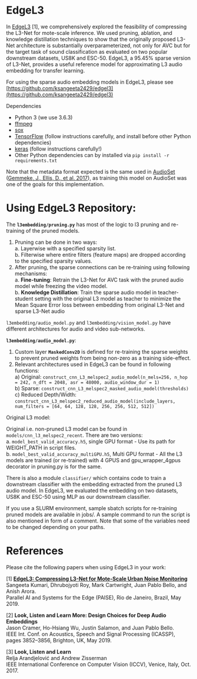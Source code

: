 # EdgeL3

In [EdgeL3](https://github.com/ksangeeta2429/Publications/raw/master/EdgeL3_Compressing_L3_Net_for_Mote_Scale.pdf) [1], we comprehensively explored the feasibility of compressing the L3-Net for mote-scale inference. We used pruning, ablation, and knowledge distillation techniques to show that the originally proposed L3-Net architecture is substantially overparameterized, not  only for AVC but for the target task of sound classification as evaluated on two popular downstream datasets, US8K and ESC-50. EdgeL3, a 95.45% sparse version of L3-Net, provides a useful reference model for approximating L3 audio embedding for transfer learning.

For using the sparse audio embedding models in EdgeL3, please see [https://github.com/ksangeeta2429/edgel3](https://github.com/ksangeeta2429/edgel3)

Dependencies
* Python 3 (we use 3.6.3)
* [ffmpeg](http://www.ffmpeg.org)
* [sox](http://sox.sourceforge.net)
* [TensorFlow](https://www.tensorflow.org/install/) (follow instructions carefully, and install before other Python dependencies)
* [keras](https://keras.io/#installation) (follow instructions carefully!)
* Other Python dependencies can by installed via `pip install -r requirements.txt`

Note that the metadata format expected is the same used in [AudioSet](https://research.google.com/audioset/download.html) ([Gemmeke, J., Ellis, D., et al. 2017](https://static.googleusercontent.com/media/research.google.com/en//pubs/archive/45857.pdf)), as training this model on AudioSet was one of the goals for this implementation.

# Using EdgeL3 Repository:

The **`l3embedding/pruning.py`** has most of the logic to l3 pruning and re-training of the pruned models.</br>

1. Pruning can be done in two ways:</br>
  a. Layerwise with a specified sparsity list.</br>
  b. Filterwise where entire filters (feature maps) are dropped according to the specified sparsity values.</br>
2. After pruning, the sparse connections can be re-training using following mechanisms:</br>
  a. **Fine-tuning**: Retrain the L3-Net for AVC task with the pruned audio model while freezing the video model.</br>
  b. **Knowledge Distillation**: Train the sparse audio model in teacher-student setting with the original L3 model as teacher to minimize the Mean Square Error  loss between embedding from original L3-Net and sparse L3-Net audio

`l3embedding/audio_model.py` and `l3embedding/vision_model.py` have different architectures for audio and video sub-networks. 

**`l3embedding/audio_model.py`**:

1. Custom layer **`MaskedConv2D`** is defined for re-training the sparse weights to prevent pruned weights from being non-zero as a training side-effect.</br>
2. Relevant architectures used in EdgeL3 can be found in following functions:</br>
  a) Original: ``construct_cnn_L3_melspec2_audio_model(n_mels=256, n_hop = 242, n_dft = 2048, asr = 48000, audio_window_dur = 1)``</br>
  b) Sparse: ``construct_cnn_L3_melspec2_masked_audio_model(thresholds)``</br>
  c) Reduced Depth/Width: ``construct_cnn_L3_melspec2_reduced_audio_model(include_layers, num_filters = [64, 64, 128, 128, 256, 256, 512, 512])``</br>

 Original L3 model:</br>
 
 Original i.e. non-pruned L3 model can be found in `models/cnn_l3_melspec2_recent`. There are two versions:</br>
 a. `model_best_valid_accuracy.h5`, single GPU format - Use its path for WEIGHT_PATH in script files.</br>
 b. `model_best_valid_accuracy_multiGPU.h5`, Multi GPU format - All the L3 models are trained (or re-trained) with 4 GPUS and gpu_wrapper_4gpus decorator in pruning.py is for the same.</br>

There is also a module `classifier/` which contains code to train a downstream classifier with the embedding extracted from the pruned L3 audio model. In EdgeL3, we evaluated the embedding on two datasets, US8K and ESC-50 using MLP as our downstream classifier. </br>

If you use a SLURM environment, sample sbatch scripts for re-training pruned models are available in jobs/. A sample command to run the script is also mentioned in form of a comment. Note that some of the variables need to be changed depending on your paths.

# References

Please cite the following papers when using EdgeL3 in your work:

[1] **[EdgeL3: Compressing L3-Net for Mote-Scale Urban Noise Monitoring](https://github.com/ksangeeta2429/Publications/raw/master/EdgeL3_Compressing_L3_Net_for_Mote_Scale.pdf)** <br/>
Sangeeta Kumari, Dhrubojyoti Roy, Mark Cartwright, Juan Pablo Bello, and Anish Arora. </br>
Parallel AI and Systems for the Edge (PAISE), Rio de Janeiro, Brazil, May 2019.

[2] **Look, Listen and Learn More: Design Choices for Deep Audio Embeddings** </br>
Jason Cramer, Ho-Hsiang Wu, Justin Salamon, and Juan Pablo Bello.<br/>
IEEE Int. Conf. on Acoustics, Speech and Signal Processing (ICASSP), pages 3852–3856, Brighton, UK, May 2019.

[3] **Look, Listen and Learn**<br/>
Relja Arandjelović and Andrew Zisserman<br/>
IEEE International Conference on Computer Vision (ICCV), Venice, Italy, Oct. 2017.

